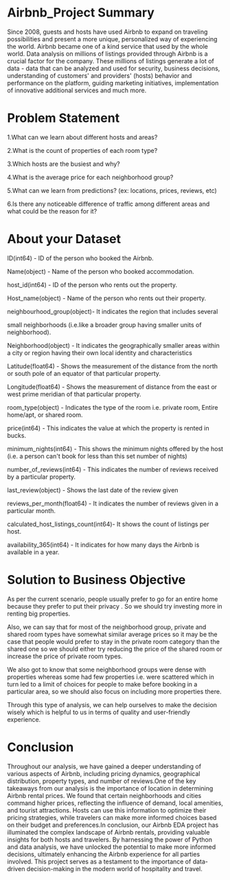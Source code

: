 # Airbnb_Project Summary

Since 2008, guests and hosts have used Airbnb to expand on traveling possibilities and present a more unique, personalized way of experiencing the world.  Airbnb became one of a kind service that used by the whole world. Data analysis on millions of listings provided through Airbnb is a crucial factor for the company. These millions of listings generate a lot of data - data that can be analyzed and used for security, business decisions, understanding of customers' and providers' (hosts) behavior and performance on the platform, guiding marketing initiatives, implementation of innovative additional services and much more.



# Problem Statement
1.What can we learn about different hosts and areas?

2.What is the count of properties of each room type?

3.Which hosts are the busiest and why?

4.What is the average price for each neighborhood group?

5.What can we learn from predictions? (ex: locations, prices, reviews, etc)

6.Is there any noticeable difference of traffic among different areas and what could be the reason for it?

# About your Dataset


ID(int64) - ID of the person who booked the Airbnb.

Name(object) - Name of the person who booked accommodation.

host_id(int64) - ID of the person who rents out the property.

Host_name(object) - Name of the person who rents out their property.

neighbourhood_group(object)- It indicates the region that includes several

small neighborhoods (i.e.like a broader group having smaller units of neighborhood).

Neighborhood(object) - It indicates the geographically smaller areas within a city or region having their own local identity and characteristics

Latitude(float64) - Shows the measurement of the distance from the north or south pole of an equator of that particular property.

Longitude(float64) - Shows the measurement of distance from the east or west prime meridian of that particular property.

room_type(object) - Indicates the type of the room i.e. private room, Entire home/apt, or shared room.

price(int64) - This indicates the value at which the property is rented in bucks.

minimum_nights(int64) - This shows the minimum nights offered by the host (i.e. a person can't book for less than this set number of nights)

number_of_reviews(int64) - This indicates the number of reviews received by a particular property.

last_review(object) - Shows the last date of the review given

reviews_per_month(float64) - It indicates the number of reviews given in a particular month.

calculated_host_listings_count(int64)- It shows the count of listings per host.

availability_365(int64) - It indicates for how many days the Airbnb is available in a year.

# Solution to Business Objective

As per the current scenario, people usually prefer to go for an entire home because they prefer to put their privacy . So we should try investing more in renting big properties.

Also, we can say that for most of the neighborhood group, private and shared room types have somewhat similar average prices so it may be the case that people would prefer to stay in the private room category than the shared one so we should either try reducing the price of the shared room or increase the price of private room types.

We also got to know that some neighborhood groups were dense with properties whereas some had few properties i.e. were scattered which in turn led to a limit of choices for people to make before booking in a particular area, so we should also focus on including more properties there.

Through this type of analysis, we can help ourselves to make the decision wisely which is helpful to us in terms of quality and user-friendly experience.

# Conclusion

Throughout our analysis, we have gained a deeper understanding of various aspects of Airbnb, including pricing dynamics, geographical distribution, property types, and number of reviews.One of the key takeaways from our analysis is the importance of location in determining Airbnb rental prices. We found that certain neighborhoods and cities command higher prices, reflecting the influence of demand, local amenities, and tourist attractions. Hosts can use this information to optimize their pricing strategies, while travelers can make more informed choices based on their budget and preferences.In conclusion, our Airbnb EDA project has illuminated the complex landscape of Airbnb rentals, providing valuable insights for both hosts and travelers. By harnessing the power of Python and data analysis, we have unlocked the potential to make more informed decisions, ultimately enhancing the Airbnb experience for all parties involved. This project serves as a testament to the importance of data-driven decision-making in the modern world of hospitality and travel.
